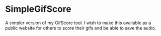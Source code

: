 # SimpleGifScore
A simpler version of my GifScore tool. I wish to make this available as a public website for others to score their gifs and be able to save the audio.
